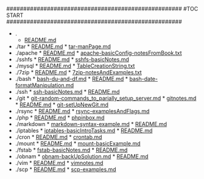 



####################################################
#TOC START
####################################################
* .
    * [README.md](.\README.md)
* ./tar
      * [README.md](./tar\README.md)
      * [tar-manPage.md](./tar\tar-manPage.md)
* ./apache
      * [README.md](./apache\README.md)
      * [apache-basicConfig-notesFromBook.txt](./apache\apache-basicConfig-notesFromBook.txt)
* ./sshfs
      * [README.md](./sshfs\README.md)
      * [sshfs-basicNotes.md](./sshfs\sshfs-basicNotes.md)
* ./mysql
      * [README.md](./mysql\README.md)
      * [TableCreationString.txt](./mysql\TableCreationString.txt)
* ./7zip
      * [README.md](./7zip\README.md)
      * [7zip-notesAndExamples.txt](./7zip\7zip-notesAndExamples.txt)
* ./bash
      * [bash-du-and-df.md](./bash\bash-du-and-df.md)
      * [README.md](./bash\README.md)
      * [bash-date-formatManipulation.md](./bash\bash-date-formatManipulation.md)
* ./ssh
      * [ssh-basicNotes.md](./ssh\ssh-basicNotes.md)
      * [README.md](./ssh\README.md)
* ./git
      * [git-random-commands_to_parially_setup_server.md](./git\git-random-commands_to_parially_setup_server.md)
      * [gitnotes.md](./git\gitnotes.md)
      * [README.md](./git\README.md)
      * [git-setUpNewGit.md](./git\git-setUpNewGit.md)
* ./rsync
      * [README.md](./rsync\README.md)
      * [rsync-examplesAndFlags.md](./rsync\rsync-examplesAndFlags.md)
* ./php
      * [README.md](./php\README.md)
      * [phpinbox.md](./php\phpinbox.md)
* ./markdown
      * [markdown-syntax-example.md](./markdown\markdown-syntax-example.md)
      * [README.md](./markdown\README.md)
* ./iptables
      * [iptables-basicIntroTasks.md](./iptables\iptables-basicIntroTasks.md)
      * [README.md](./iptables\README.md)
* ./cron
      * [README.md](./cron\README.md)
      * [crontab.md](./cron\crontab.md)
* ./mount
      * [README.md](./mount\README.md)
      * [mount-basicExample.md](./mount\mount-basicExample.md)
* ./fstab
      * [fstab-basicNotes.md](./fstab\fstab-basicNotes.md)
      * [README.md](./fstab\README.md)
* ./obnam
      * [obnam-backUpSolution.md](./obnam\obnam-backUpSolution.md)
      * [README.md](./obnam\README.md)
* ./vim
      * [README.md](./vim\README.md)
      * [vimnotes.md](./vim\vimnotes.md)
* ./scp
      * [README.md](./scp\README.md)
      * [scp-examples.md](./scp\scp-examples.md)

